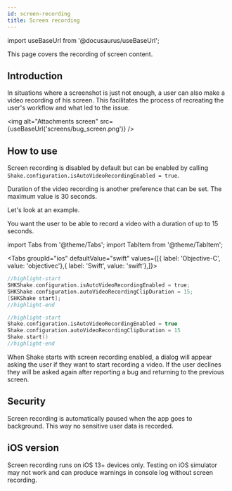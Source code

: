 ```yaml
---
id: screen-recording
title: Screen recording
---
```

import useBaseUrl from '@docusaurus/useBaseUrl';

This page covers the recording of screen content.

## Introduction
In situations where a screenshot is just not enough, a user can also make a video recording of his screen. This facilitates the process of recreating the user's workflow and what led to the issue.

<img
  alt="Attachments screen"
  src={useBaseUrl('screens/bug_screen.png')}
/>


## How to use
Screen recording is disabled by default but can be enabled by calling `Shake.configuration.isAutoVideoRecordingEnabled = true`. 

Duration of the video recording is another preference that can be set. The maximum value is 30 seconds.

Let's look at an example.

You want the user to be able to record a video with a duration of up to 15 seconds.

import Tabs from '@theme/Tabs';
import TabItem from '@theme/TabItem';

<Tabs groupId="ios" defaultValue="swift" values={[{ label: 'Objective-C', value: 'objectivec'},{ label: 'Swift', value: 'swift'},]}><TabItem value="objectivec">

```objectivec title="AppDelegate.m"
//highlight-start
SHKShake.configuration.isAutoVideoRecordingEnabled = true;
SHKShake.configuration.autoVideoRecordingClipDuration = 15;
[SHKShake start];
//highlight-end
```

</TabItem><TabItem value="swift">

```swift title="AppDelegate.swift"
//highlight-start
Shake.configuration.isAutoVideoRecordingEnabled = true
Shake.configuration.autoVideoRecordingClipDuration = 15
Shake.start()
//highlight-end
```

</TabItem></Tabs>

When Shake starts with screen recording enabled, a dialog will appear asking the user if they want to start recording a video. If the user declines they will be asked again after reporting a bug and returning to the previous screen.


## Security

Screen recording is automatically paused when the app goes to background. This way no sensitive user data is recorded.

## iOS version

Screen recording runs on iOS 13+ devices only. Testing on iOS simulator may not work and can produce warnings in console log without screen recording.
